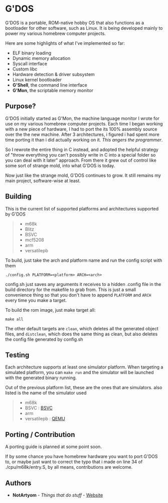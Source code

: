 # G'DOS

G'DOS is a portable, ROM-native hobby OS that also functions as a bootloader for other software, such as Linux.
It is being developed mainly to power my various homebrew computer projects.


Here are some highlights of what I've implemented so far:
* ELF binary loading
* Dynamic memory allocation
* Syscall interface
* Custom libc
* Hardware detection & driver subsystem
* Linux kernel bootloader
* **G'Shell**, the command line interface
* **G'Mon**, the scriptable memory monitor

## Purpose?

G'DOS initially started as G'Mon, the machine language monitor I wrote for use on my various homebrew computer projects.
Each time I began working with a new piece of hardware, I had to port the its 100% assembly source over the the new machine.
After 3 architectures, i figured i had spent more time porting it than i did actually working on it. *This angers the programmer*.

So I rewrote the entire thing in C instead, and adopted the helpful strategy of "throw everything you can't possibly write in C into a special folder so you can deal with it later" approach.
From there it grew out of control like some sort of strange mold, into what G'DOS is today.

Now just like the strange mold, G'DOS continues to grow.
It still remains my main project, software-wise at least.

## Building

This is the current list of supported platforms and architectures supported by G'DOS
> * m68k
>  * Blitz
>  * BSVC
>  * mcf5208
> * arm
>  * versatilepb

To build, just take the arch and platform name and run the config script with them
```
./config.sh PLATFORM=<platform> ARCH=<arch>
```
config.sh just saves any arguments it receives to a hidden .config file in the build directory for the makefile to grab from. This is just a small convenience thing so that you don't have to append `PLATFORM` and `ARCH` every time you make a target.

To build the rom image, just make target all:

```
make all
```
The other default targets are `clean`, which deletes all the generated object files, and `distclean`, which does the same thing as clean, but also deletes the config file generated by config.sh

## Testing

Each architecture supports at least one simulator platform. When targeting a simulated platform, you can `make run` and the simulator will be launched with the generated binary running.

Out of the previous platform list, these are the ones that are simulators. also listed is the name of the simulator used

> * m68k
>  * BSVC : [BSVC](https://github.com/BSVC/bsvc)
> * arm
>  * versatilepb : [QEMU](https://wiki.qemu.org/Documentation/Platforms/ARM)

## Porting / Contribution

A porting guide is planned at some point soon.

If by some chance you have homebrew hardware you want to port G'DOS to, or maybe just want to correct the typo that i made on line 34 of ./cpu/m68k/entry.S, by all means, contributions are welcome.

## Authors

* **NotArtyom** - *Things that do stuff* - [Website](http://notartyoms-box.com)
